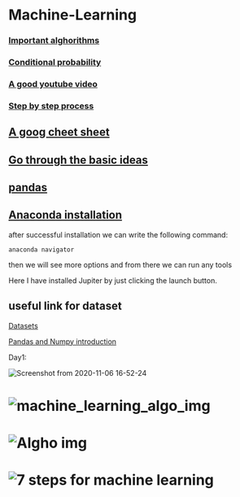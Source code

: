 # Machine-Learning

### [Important alghorithms](https://github.com/codebasics/py/tree/master/ML)




### [Conditional probability](https://www.youtube.com/watch?v=LYbVsIDySLE&list=PLjmhyJOf0CFevcsXcdK1nHd7kzib-hnUM&index=3)
### [A good youtube video](https://www.youtube.com/playlist?list=PLKYEe2WisBTECZ8mZCfFxzrBBuGrS1Gfu)
### [Step by step process](https://github.com/codebasics/roadmaps/blob/master/machine-learning-engineer-roadmap-2021/ml_engineer_roadmap_2021.md?fbclid=IwAR2HJs52Aa0NuO1xAcjBu6_8g7DiI_UQmSk8jfoJ0Qncpv23KowerTDXKm8)
## [A goog cheet sheet](https://media-exp1.licdn.com/dms/document/C561FAQESvk4QINbLwg/feedshare-document-pdf-analyzed/0/1639467973474?e=1639623600&v=beta&t=C-gnRWRTmfiLFXIoH1w-UUTvk0D_bGu9UOWyQtJlDKM)
## [Go through the basic ideas](https://www.theinsaneapp.com/2021/11/machine-learning-algorithms-for-beginners.html?fbclid=IwAR3jphKDu3OBmdyu6pOtO3eJWvIprUcSHB-V4F8jXSVdoiEYi4JxYSsTYcw)
## [pandas](https://media-exp1.licdn.com/dms/document/C4E1FAQFnNAia33tNGQ/feedshare-document-pdf-analyzed/0/1637397014612?e=1638122400&v=beta&t=hCFVSTvvrNmx1FDBL4Oj34kxe1vuQwPppsy9By6RT88)
## [Anaconda installation](https://youtu.be/DY0DB_NwEu0)

after successful installation we can write the following command:
```
anaconda navigator
```
then we will see more options and from there we can run any tools

Here I have installed Jupiter by just clicking the launch button.

## useful link for dataset


[Datasets](https://www.superdatascience.com/pages/machine-learning)
 
[Pandas and Numpy introduction](https://www.hackerearth.com/practice/machine-learning/data-manipulation-visualisation-r-python/tutorial-data-manipulation-numpy-pandas-python/tutorial/)

Day1:
 
![Screenshot from 2020-11-06 16-52-24](https://user-images.githubusercontent.com/43321488/138338828-333665f5-f83b-445c-9562-944f00ac9b6e.png)

# ![machine_learning_algo_img](https://user-images.githubusercontent.com/43321488/142839958-85320ddc-d16e-430f-9a35-16b710a3eb92.jpeg)

# ![Algho img](https://user-images.githubusercontent.com/43321488/143299547-b79e1fa0-3e6e-4af9-8b59-a49debc820ef.jpeg)

# ![7 steps for machine learning](https://user-images.githubusercontent.com/43321488/143678476-90a7952f-5abd-4cc2-9e7a-cb12cd709973.jpeg)
